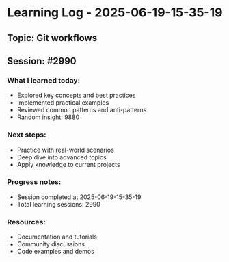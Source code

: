 # Learning Log - 2025-06-19-15-35-19

## Topic: Git workflows
## Session: #2990

### What I learned today:
- Explored key concepts and best practices
- Implemented practical examples  
- Reviewed common patterns and anti-patterns
- Random insight: 9880

### Next steps:
- Practice with real-world scenarios
- Deep dive into advanced topics
- Apply knowledge to current projects

### Progress notes:
- Session completed at 2025-06-19-15-35-19
- Total learning sessions: 2990

### Resources:
- Documentation and tutorials
- Community discussions
- Code examples and demos

